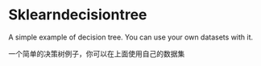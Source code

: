 # Sklearndecisiontree
A simple example of decision tree. You can use your own datasets with it.

一个简单的决策树例子，你可以在上面使用自己的数据集
